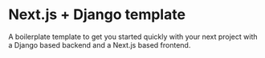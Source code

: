 # Next.js + Django template

A boilerplate template to get you started quickly with your next project with a Django based backend and a Next.js based frontend.
